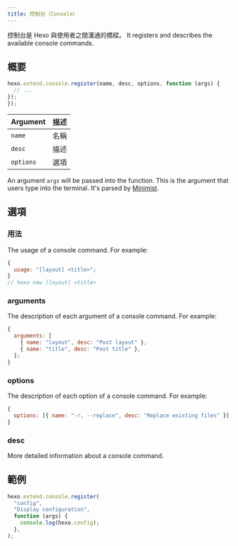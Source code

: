 ```yaml
---
title: 控制台（Console）
---
```


控制台是 Hexo 與使用者之間溝通的橋樑。 It registers and describes the available console commands.

## 概要

```js
hexo.extend.console.register(name, desc, options, function (args) {
  // ...
});
});
```

| Argument  | 描述 |
| --------- | -- |
| `name`    | 名稱 |
| `desc`    | 描述 |
| `options` | 選項 |

An argument `args` will be passed into the function. This is the argument that users type into the terminal. It's parsed by [Minimist][].

## 選項

### 用法

The usage of a console command. For example:

```js
{
  usage: "[layout] <title>";
}
// hexo new [layout] <title>
```

### arguments

The description of each argument of a console command. For example:

```js
{
  arguments: [
    { name: "layout", desc: "Post layout" },
    { name: "title", desc: "Post title" },
  ];
}
```

### options

The description of each option of a console command. For example:

```js
{
  options: [{ name: "-r, --replace", desc: "Replace existing files" }];
}
```

### desc

More detailed information about a console command.

## 範例

```js
hexo.extend.console.register(
  "config",
  "Display configuration",
  function (args) {
    console.log(hexo.config);
  },
);
```

[Minimist]: https://github.com/minimistjs/minimist
